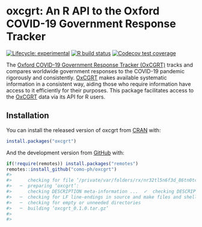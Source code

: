 
<!-- README.md is generated from README.Rmd. Please edit that file -->

# oxcgrt: An R API to the Oxford COVID-19 Government Response Tracker

<!-- badges: start -->

[![Lifecycle:
experimental](https://img.shields.io/badge/lifecycle-experimental-orange.svg)](https://www.tidyverse.org/lifecycle/#experimental)
[![R build
status](https://github.com/como-ph/oxcgrt/workflows/R-CMD-check/badge.svg)](https://github.com/como-ph/oxcgrt/actions)
[![Codecov test
coverage](https://codecov.io/gh/como-ph/oxcgrt/branch/master/graph/badge.svg)](https://codecov.io/gh/como-ph/oxcgrt?branch=master)
<!-- badges: end -->

The [Oxford COVID-19 Government Response Tracker
(OxCGRT)](https://www.bsg.ox.ac.uk/research/research-projects/coronavirus-government-response-tracker)
tracks and compares worldwide government responses to the COVID-19
pandemic rigorously and consistently.
[OxCGRT](https://www.bsg.ox.ac.uk/research/research-projects/coronavirus-government-response-tracker)
makes available systematic information in a consistent way, aiding those
who require information have access to it efficiently for their
purposes. This package facilitates access to the
[OxCGRT](https://www.bsg.ox.ac.uk/research/research-projects/coronavirus-government-response-tracker)
data via its API for R users.

## Installation

You can install the released version of oxcgrt from
[CRAN](https://CRAN.R-project.org) with:

``` r
install.packages("oxcgrt")
```

And the development version from [GitHub](https://github.com/) with:

``` r
if(!require(remotes)) install.packages("remotes")
remotes::install_github("como-ph/oxcgrt")
#> 
#>      checking for file ‘/private/var/folders/rx/nr32tl5n6f3d_86tn0tc7kc00000gp/T/Rtmp8OqZTR/remotes15b24a0ae19d/como-ph-oxcgrt-d4615de/DESCRIPTION’ ...  ✓  checking for file ‘/private/var/folders/rx/nr32tl5n6f3d_86tn0tc7kc00000gp/T/Rtmp8OqZTR/remotes15b24a0ae19d/como-ph-oxcgrt-d4615de/DESCRIPTION’
#>   ─  preparing ‘oxcgrt’:
#>      checking DESCRIPTION meta-information ...  ✓  checking DESCRIPTION meta-information
#>   ─  checking for LF line-endings in source and make files and shell scripts
#>   ─  checking for empty or unneeded directories
#>   ─  building ‘oxcgrt_0.1.0.tar.gz’
#>      
#> 
```
